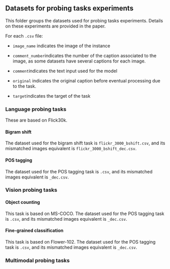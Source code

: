 ## Datasets for probing tasks experiments

This folder groups the datasets used for probing tasks experiments.
Details on these experiments are provided in the paper.

For each ```.csv``` file:

- ```image_name``` indicates the image of the instance

- ```comment_number```indicates the number of the caption associated to the image, as some datasets have several captions for each image.

- ```comment```indicates the text input used for the model

- ```original``` indicates the original caption before eventual processing due to the task.

- ```target```indicates the target of the task


### Language probing tasks

These are based on Flick30k.

#### Bigram shift

The dataset used for the bigram shift task is ```flickr_3000_bshift.csv```, and its mismatched images equivalent is ```flickr_3000_bshift_dec.csv```.

#### POS tagging

The dataset used for the POS tagging task is ```.csv```, and its mismatched images equivalent is ```_dec.csv```.

### Vision probing tasks

#### Object counting

This task is based on MS-COCO.
The dataset used for the POS tagging task is ```.csv```, and its mismatched images equivalent is ```_dec.csv```.

#### Fine-grained classification

This task is based on Flower-102.
The dataset used for the POS tagging task is ```.csv```, and its mismatched images equivalent is ```_dec.csv```.

### Multimodal probing tasks

